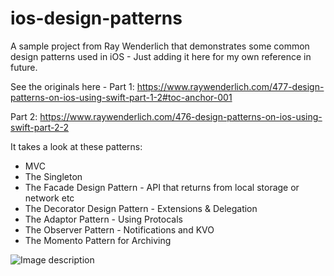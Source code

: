 # ios-design-patterns
A sample project from Ray Wenderlich that demonstrates some common design patterns used in iOS - Just adding it here for my own reference in future.

See the originals here - Part 1:
https://www.raywenderlich.com/477-design-patterns-on-ios-using-swift-part-1-2#toc-anchor-001

Part 2:
https://www.raywenderlich.com/476-design-patterns-on-ios-using-swift-part-2-2

It takes a look at these patterns:

* MVC
* The Singleton
* The Facade Design Pattern - API that returns from local storage or network etc
* The Decorator Design Pattern - Extensions & Delegation
* The Adaptor Pattern - Using Protocals
* The Observer Pattern - Notifications and KVO
* The Momento Pattern for Archiving

![Image description](https://cathalfarrell.com/repo-images/designPatterns.png)
